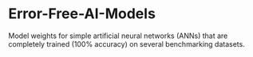 # Error-Free-AI-Models
Model weights for simple artificial neural networks (ANNs) that are completely trained (100% accuracy) on several benchmarking datasets. 
